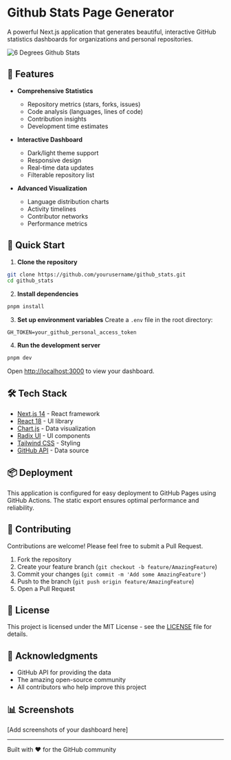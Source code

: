 # Github Stats Page Generator

A powerful Next.js application that generates beautiful, interactive GitHub statistics dashboards for organizations and personal repositories.

![6 Degrees Github Stats](https://mo9a7i.github.io/github_stats/assets/images/Screenshot-2025-01-23-132648.png)

## 🌟 Features

- **Comprehensive Statistics**
  - Repository metrics (stars, forks, issues)
  - Code analysis (languages, lines of code)
  - Contribution insights
  - Development time estimates

- **Interactive Dashboard**
  - Dark/light theme support
  - Responsive design
  - Real-time data updates
  - Filterable repository list

- **Advanced Visualization**
  - Language distribution charts
  - Activity timelines
  - Contributor networks
  - Performance metrics

## 🚀 Quick Start

1. **Clone the repository**
```bash
git clone https://github.com/yourusername/github_stats.git
cd github_stats
```

2. **Install dependencies**
```bash
pnpm install
```

3. **Set up environment variables**
Create a `.env` file in the root directory:
```env
GH_TOKEN=your_github_personal_access_token
```

4. **Run the development server**
```bash
pnpm dev
```

Open [http://localhost:3000](http://localhost:3000) to view your dashboard.

## 🛠️ Tech Stack

- [Next.js 14](https://nextjs.org/) - React framework
- [React 18](https://reactjs.org/) - UI library
- [Chart.js](https://www.chartjs.org/) - Data visualization
- [Radix UI](https://www.radix-ui.com/) - UI components
- [Tailwind CSS](https://tailwindcss.com/) - Styling
- [GitHub API](https://docs.github.com/en/rest) - Data source

## 📦 Deployment

This application is configured for easy deployment to GitHub Pages using GitHub Actions. The static export ensures optimal performance and reliability.

## 🤝 Contributing

Contributions are welcome! Please feel free to submit a Pull Request.

1. Fork the repository
2. Create your feature branch (`git checkout -b feature/AmazingFeature`)
3. Commit your changes (`git commit -m 'Add some AmazingFeature'`)
4. Push to the branch (`git push origin feature/AmazingFeature`)
5. Open a Pull Request

## 📝 License

This project is licensed under the MIT License - see the [LICENSE](LICENSE) file for details.

## 🙏 Acknowledgments

- GitHub API for providing the data
- The amazing open-source community
- All contributors who help improve this project

## 📊 Screenshots

[Add screenshots of your dashboard here]

---

Built with ❤️ for the GitHub community


